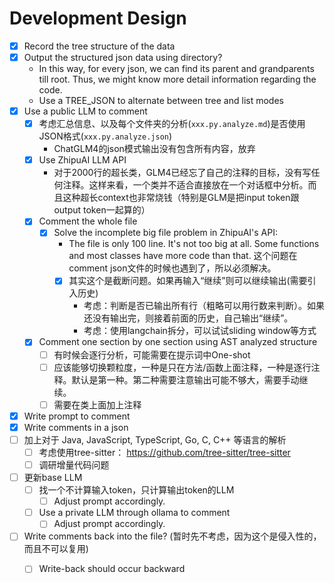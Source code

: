 # Development Design

- [x] Record the tree structure of the data
- [x] Output the structured json data using directory?
    - In this way, for every json, we can find its parent and grandparents till root. Thus, we might know more detail information regarding the code.
    - Use a TREE_JSON to alternate between tree and list modes
- [x] Use a public LLM to comment
    - [x] 考虑汇总信息、以及每个文件夹的分析(`xxx.py.analyze.md`)是否使用JSON格式(`xxx.py.analyze.json`)
        - ChatGLM4的json模式输出没有包含所有内容，放弃
    - [x] Use ZhipuAI LLM API
        - 对于2000行的超长类，GLM4已经忘了自己的注释的目标，没有写任何注释。这样来看，一个类并不适合直接放在一个对话框中分析。而且这种超长context也非常烧钱（特别是GLM是把input token跟output token一起算的）
    - [x] Comment the whole file
        - [x] Solve the incomplete big file problem in ZhipuAI's API: 
            - The file is only 100 line. It's not too big at all. Some functions and most classes have more code than that. 这个问题在comment json文件的时候也遇到了，所以必须解决。
            - [x] 其实这个是截断问题。如果再输入“继续”则可以继续输出(需要引入历史)
                - 考虑：判断是否已输出所有行（粗略可以用行数来判断）。如果还没有输出完，则接着前面的历史，自己输出“继续”。
                - 考虑：使用langchain拆分，可以试试sliding window等方式
    - [x] Comment one section by one section using AST analyzed structure
        - [ ] 有时候会逐行分析，可能需要在提示词中One-shot
        - [ ] 应该能够切换颗粒度，一种是只在方法/函数上面注释，一种是逐行注释。默认是第一种。第二种需要注意输出可能不够大，需要手动继续。
        - [ ] 需要在类上面加上注释
- [x] Write prompt to comment
- [x] Write comments in a json
- [ ] 加上对于 Java, JavaScript, TypeScript, Go, C, C++ 等语言的解析
    - [ ] 考虑使用tree-sitter： https://github.com/tree-sitter/tree-sitter
    - [ ] 调研增量代码问题
- [ ] 更新base LLM
    - [ ] 找一个不计算输入token，只计算输出token的LLM
        - [ ] Adjust prompt accordingly.
    - [ ] Use a private LLM through ollama to comment
        - [ ] Adjust prompt accordingly.
- [ ] Write comments back into the file? (暂时先不考虑，因为这个是侵入性的，而且不可以复用)
    - [ ] Write-back should occur backward

